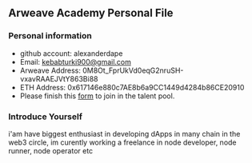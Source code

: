 ## Arweave Academy Personal File

### Personal information

- github account: alexanderdape
- Email: kebabturki900@gmail.com
- Arweave Address: 0M8Ot_FprUkVd0eqG2nruSH-vxavRAAEJVtY863Bi88
- ETH Address: 0x617146e880c7AE8b6a9CC1449d4284b86CE20910
- Please finish this [form](https://docs.google.com/forms/d/e/1FAIpQLSfWA5fIIcBgmRppm3jNz5vmf9Mai_QMVil-2pO4r7YKn_Zhtw/viewform?usp=sf_link) to join in the talent pool.

### Introduce Yourself
 i'am have biggest enthusiast in developing dApps in many chain in the web3 circle, im curently working a freelance in node developer, node runner, node operator etc